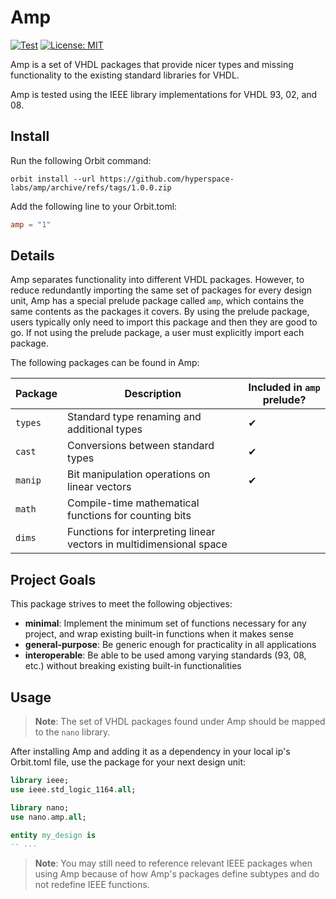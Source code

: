 # Amp

[![Test](https://github.com/hyperspace-labs/amp/actions/workflows/test.yml/badge.svg)](https://github.com/hyperspace-labs/amp/actions/workflows/test.yml) [![License: MIT](https://img.shields.io/badge/License-MIT-yellow.svg)](https://opensource.org/licenses/MIT)

Amp is a set of VHDL packages that provide nicer types and missing functionality to the existing standard libraries for VHDL.

Amp is tested using the IEEE library implementations for VHDL 93, 02, and 08.

## Install

Run the following Orbit command:
```
orbit install --url https://github.com/hyperspace-labs/amp/archive/refs/tags/1.0.0.zip
```

Add the following line to your Orbit.toml:
``` toml
amp = "1"
```

## Details

Amp separates functionality into different VHDL packages. However, to reduce redundantly importing the same set of packages for every design unit, Amp has a special prelude package called `amp`, which contains the same contents as the packages it covers. By using the prelude package, users typically only need to import this package and then they are good to go. If not using the prelude package, a user must explicitly import each package.

The following packages can be found in Amp:

Package | Description | Included in `amp` prelude?
-- | -- | --
`types` | Standard type renaming and additional types | ✔ 
`cast` | Conversions between standard types | ✔ 
`manip` | Bit manipulation operations on linear vectors | ✔ 
`math` | Compile-time mathematical functions for counting bits |
`dims` | Functions for interpreting linear vectors in multidimensional space | 

## Project Goals

This package strives to meet the following objectives:
- __minimal__: Implement the minimum set of functions necessary for any project, and wrap existing built-in functions when it makes sense
- __general-purpose__: Be generic enough for practicality in all applications
- __interoperable__: Be able to be used among varying standards (93, 08, etc.) without breaking existing built-in functionalities

## Usage

> __Note__: The set of VHDL packages found under Amp should be mapped to the `nano` library.

After installing Amp and adding it as a dependency in your local ip's Orbit.toml file, use the package for your next design unit:

``` vhdl
library ieee;
use ieee.std_logic_1164.all;

library nano;
use nano.amp.all;

entity my_design is
-- ...
```

> __Note__: You may still need to reference relevant IEEE packages when using Amp because of how Amp's packages define subtypes and do not redefine IEEE functions.